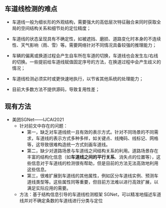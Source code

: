 ## 车道线检测的难点
* 车道线一般为细长形的外观结构，需要强大的高低层次特征融合来同时获取全局的空间结构关系和细节处的定位精度；

* 车道线的状态呈现具有不确定性，如被遮挡、磨损、道路变化时本身的不连续性、天气影响（雨、雪）等。需要网络针对不同情况具备较强的推理能力；

* 车辆的偏离或换道过程会产生自车所在车道的切换，车道线也会发生左/右线的切换。一些提前给车道线赋值固定序号的方法，在换道过程中会产生歧义的情况；

* 车道线检测必须实时或更快速地执行，以节省其他系统的处理能力；

* 目前大多数方法不提供源码，导致复用性差；

## 现有方法
* 美团SGNet——IJCAI2021
  * 针对前文中存在的问题：
    * 第一，缺乏对车道线统一且有效的表示方式。针对不同场景的不同需求，车道线的表示方式多种多样，如关键点、线掩码、线标记、网格等，这导致很难构造统一方式刻画车道线。
    * 第二，缺少对道路场景与车道线之间结构关系的利用。道路场景存在丰富的结构化信息（如**车道线之间的平行关系**、消失点的位置等），这些信息对于车道线的检测很有帮助，但是目前的方法无法高效地利用这些信息。
    * 第三，很难扩展到车道线的其他属性，例如区分车道线实例、预测车道线类型等。这些属性同等重要，但目前方法难以进行高效扩展，以满足实际应用的需要。
  * 方法：基于结构信息引导的车道线检测框架 SGNet，可以精准地描述车道线并对不确定条数的车道线进行分类与定位